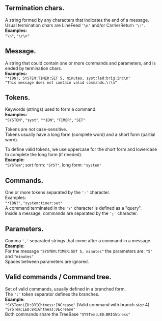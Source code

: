 ## Termination chars.
 A string formed by any characters that indicates the end of a message.  
 Usual termination chars are LineFeed ``'\n'`` and/or CarrierReturn  ``'\r'``.  
 **Examples:**  
  ``"\n"``, ``"\r\n"``

## Message.
 A string that could contain one or more commands and parameters, and is
 ended by termination chars.  
 **Examples:**  
  ``"*IDN?; SYSTEM:TIMER:SET 5, minutes; syst:led:brig:inc\n"``  
  ``"This message does not contain valid commands.\r\n"``

## Tokens.
 Keywords (strings) used to form a command.  
 **Examples:**  
  ``"SYSTEM"``, ``"syst"``, ``"*IDN"``, ``"TIMER"``, ``"SET"``  

 Tokens are not case-sensitive.  
 Tokens usually have a long form (complete word) and a short form (partial word).
 
 To define valid tokens, we use uppercase for the short form and lowercase to
 complete the long form (if needed).  
 **Example:**  
  ``"SYSTem"``; sort form: ``"SYST"``, long form: ``"system"``  

## Commands.
 One or more tokens separated by the `':'` character.  
 Examples:  
 ``"*IDN?"``,  ``"system:timer:set"``  
 A command terminated in the ``'?'`` character is defined as a "query".  
 Inside a message, commands are separated by the ``';'`` character.

## Parameters.
 Comma ``','`` separated strings that come after a command in a message.  
 **Example:**  
  For the message ``"SYSTEM:TIMER:SET 5, minutes"`` 
  the parameters are: ``"5"`` and ``"minutes"``  
  Spaces between parameters are ignored.

## Valid commands / Command tree.
 Set of valid commands, usually defined in a branched form.  
 The ``':'`` token separator defines the branches.  
 **Example:**  
  ``"SYSTem:LED:BRIGhtness:INCrease"`` (Valid command with branch size 4)  
  ``"SYSTem:LED:BRIGhtness:DEcrease"``  
  Both commands share the TreeBase ``"SYSTem:LED:BRIGhtness"``

